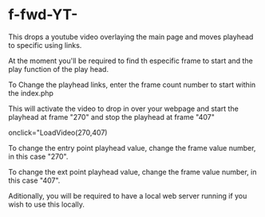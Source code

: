 # f-fwd-YT-
This drops a youtube video overlaying the main page and moves playhead to specific using links.

At the moment you'll be required to find th especific frame to start and the play function of the play head.

To Change the playhead links, enter the frame count number to start within the index.php

This will activate the video to drop in over your webpage and start the playhead at frame "270" and stop the playhead at frame "407"

onclick="LoadVideo(270,407)

To change the entry point playhead value, change the frame value number, in this case "270".

To change the ext point playhead value, change the frame value number, in this case "407".


Aditionally, you will be required to have a local web server running if you wish to use this locally.

